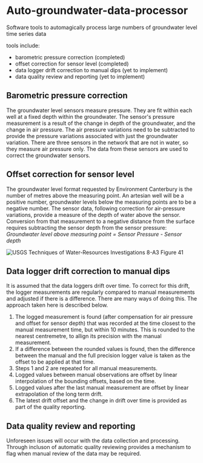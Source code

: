 # Auto-groundwater-data-processor
Software tools to automagically process large numbers of groundwater level time series data

tools include:
- barometric pressure correction (completed)
- offset correction for sensor level (completed)
- data logger drift correction to manual dips (yet to implement)
- data quality review and reporting (yet to implement)

## Barometric pressure correction
The groundwater level sensors measure pressure. They are fit within each well at a fixed depth within the groundwater. The sensor's pressure measurement is a result of the change in depth of the groundwater, and the change in air pressure. The air pressure variations need to be subtracted to provide the pressure variations associated with just the groundwater variation.
There are three sensors in the network that are not in water, so they measure air pressure only. The data from these sensors are used to correct the groundwater sensors.

## Offset correction for sensor level
The groundwater level format requested by Environment Canterbury is the number of metres above the measuring point. An artesian well will be a positive number, groundwater levels below the measuring points are to be a negative number.
The sensor data, following correction for air-pressure variations, provide a measure of the depth of water above the sensor. Conversion from that measurement to a  negative distance from the surface requires subtracting the sensor depth from the sensor pressure:
*Groundwater level above measuring point = Sensor Pressure - Sensor depth*

![USGS Techniques of Water-Resources Investigations 8-A3 Figure 41](https://pubs.usgs.gov/twri/twri8a3/images/fig41.gif)

## Data logger drift correction to manual dips
It is assumed that the data loggers drift over time. To correct for this drift, the logger measurements are regularly compared to manual measurements and adjusted if there is a difference.
There are many ways of doing this.
The approach taken here is described below.

1. The logged measurement is found (after compensation for air pressure and offset for sensor depth) that was recorded at the time closest to the manual measurement time, but within 10 minutes. This is rounded to the nearest centremetre, to allign its precision with the manual measurement.
2. If a difference between the rounded values is found, then the difference between the manual and the full precision logger value is taken as the offset to be applied at that time.
3. Steps 1 and 2 are repeated for all manual measurements.
4. Logged values between manual observations are offset by linear interpolation of the bounding offsets, based on the time.
5. Logged values after the last manual measurement are offset by linear extrapolation of the long term drift.
6. The latest drift offset and the change in drift over time is provided as part of the quality reporting.

## Data quality review and reporting
Unforeseen issues will occur with the data collection and processing. Through incluson of automatic quality reviewing provides a mechanism to flag when manual review of the data may be required.

